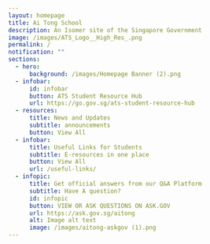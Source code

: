 ```yaml
---
layout: homepage
title: Ai Tong School
description: An Isomer site of the Singapore Government
image: /images/ATS_Logo__High_Res_.png
permalink: /
notification: ""
sections:
  - hero:
      background: /images/Homepage Banner (2).png
  - infobar:
      id: infobar
      button: ATS Student Resource Hub
      url: https://go.gov.sg/ats-student-resource-hub
  - resources:
      title: News and Updates
      subtitle: announcements
      button: View All
  - infobar:
      title: Useful Links for Students
      subtitle: E-resources in one place
      button: View All
      url: /useful-links/
  - infopic:
      title: Get official answers from our Q&A Platform
      subtitle: Have A question?
      id: infopic
      button: VIEW OR ASK QUESTIONS ON ASK.GOV
      url: https://ask.gov.sg/aitong
      alt: Image alt text
      image: /images/aitong-askgov (1).png
---
```

